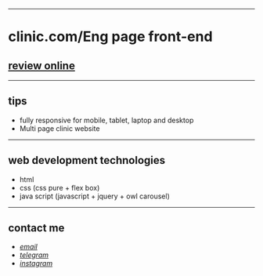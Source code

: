 
---

# clinic.com/Eng page front-end
## [review online](https://mohammad-zeynali.github.io/clinic-website/)

---
## tips

* fully responsive for mobile, tablet, laptop and desktop
* Multi page clinic website

---
## web development technologies
* html 
* css (css pure + flex box)
* java script (javascript + jquery + owl carousel)
---
## contact me
* *[email](mailto:051.mhmdzynaly977@gmail.com)*
* *[telegram](https://t.me/zeynali2003/)*
* *[instagram](https://instagram.com/zeynali2003/)*


